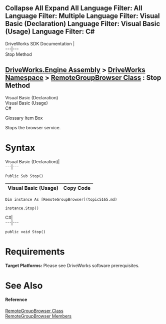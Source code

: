       

 Collapse All Expand All  Language Filter: All  Language Filter: Multiple  Language Filter: Visual Basic (Declaration) Language Filter: Visual Basic (Usage) Language Filter: C#  
---  
DriveWorks SDK Documentation  |   
---|---  
Stop Method   
  
[DriveWorks.Engine Assembly](topic2156.md) > [DriveWorks Namespace](topic2159.md) > [RemoteGroupBrowser Class](topic5165.md) : Stop Method  
---  
  
Visual Basic (Declaration)    
Visual Basic (Usage)    
C# 

Glossary Item Box

Stops the browser service. 

# Syntax

Visual Basic (Declaration)|   
---|---  
      
    
    Public Sub Stop()   
  
Visual Basic (Usage)| Copy Code  
---|---  
      
    
    Dim instance As [RemoteGroupBrowser](topic5165.md)
     
    instance.Stop()  
  
C#|   
---|---  
      
    
    public void Stop()  
  
# Requirements

**Target Platforms:** Please see DriveWorks software prerequisites.

# See Also

#### Reference

[RemoteGroupBrowser Class](topic5165.md)   
[RemoteGroupBrowser Members](topic5166.md)


